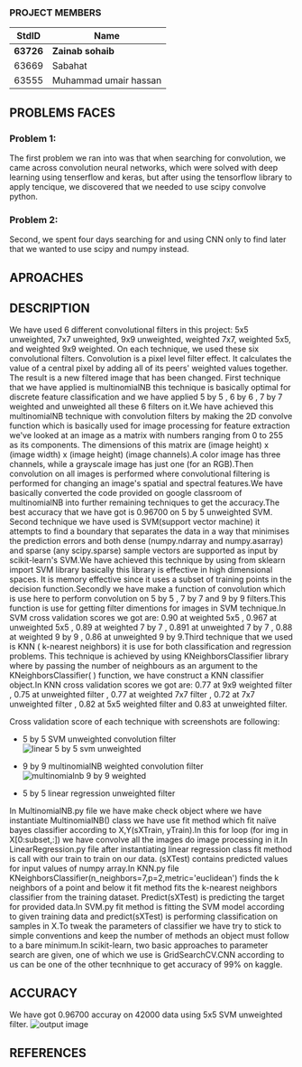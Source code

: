 ### PROJECT MEMBERS
StdID | Name
------------ | -------------
**63726** | **Zainab sohaib** <!--this is the group leader in bold-->
63669 | Sabahat
63555 | Muhammad umair hassan

## PROBLEMS FACES

### Problem 1: 
The first problem we ran into was that when searching for convolution, we came across convolution neural networks, which were solved with deep learning using tenserflow and keras, but after using the tensorflow library to apply tencique, we discovered that we needed to use scipy convolve python.

### Problem 2: 
Second, we spent four days searching for and using CNN only to find later that we wanted to use scipy and numpy instead.

## APROACHES


## DESCRIPTION
We have used 6 different convolutional filters in this project: 5x5 unweighted, 7x7 unweighted, 9x9 unweighted, weighted 7x7, weighted 5x5, and weighted 9x9 weighted. On each technique, we used these six convolutional filters. Convolution is a pixel level filter effect. It calculates the value of a central pixel by adding all of its peers' weighted values together. The result is a new filtered image that has been changed. First technique that we have applied is multinomialNB this technique is basically optimal for discrete feature classification and we have applied 5 by 5 , 6  by 6 , 7 by 7 weighted and unweighted all these 6 filters on it.We have achieved this multinomialNB technique with convolution filters by  making the 2D convolve function which is basically used for image processing for feature extraction we've looked at an image as a matrix with numbers ranging from 0 to 255 as its components. The dimensions of this matrix are (image height) x (image width) x (image height) (image channels).A color image has three channels, while a grayscale image has just one (for an RGB).Then convolution on all images is performed where convolutional filtering is performed for  changing an image's spatial and spectral features.We have basically converted the code provided on google classroom of multinomialNB into further remaining techniques to get the accuracy.The best accuracy that we have got is 0.96700 on 5 by 5 unweighted SVM. Second technique we have used is SVM(support vector machine) it attempts to find a boundary that separates the data in a way that minimises the prediction errors and both dense (numpy.ndarray and numpy.asarray) and sparse (any scipy.sparse) sample vectors are supported as input by scikit-learn's SVM.We have achieved this technique by using from sklearn import SVM library basically this library is effective in high dimensional spaces. It is memory effective since it uses a subset of training points in the decision function.Secondly we have make a function of convolution which is use here to perform convolution on 5 by 5 , 7 by 7 and 9 by 9 filters.This function is use for getting filter dimentions for images in SVM technique.In SVM cross validation scores we got are: 0.90 at weighted 5x5 , 0.967 at unweighted 5x5 , 0.89 at weighted 7 by 7 , 0.891 at unweighted 7 by 7 , 0.88 at weighted 9 by 9 , 0.86 at unweighted 9 by 9.Third technique that we used is KNN ( k-nearest neighbors) it is use for both classification and regression problems. This technique is achieved by using KNeighborsClassifier library where by passing the number of neighbours as an argument to the KNeighborsClassifier( ) function, we have  construct a KNN classifier object.In KNN cross validation scores we got are: 0.77 at 9x9 weighted filter , 0.75 at unweighted filter , 0.77 at weighted 7x7 filter , 0.72 at 7x7 unweighted filter , 0.82 at 5x5 weighted filter and 0.83 at unweighted filter. 

Cross validation score of each technique with screenshots are following:
* 5 by 5 SVM unweighted convolution filter
![linear 5 by 5 svm unweighted](https://user-images.githubusercontent.com/60998648/115858983-0518a080-a449-11eb-8fba-17cdc0f7d208.PNG)

* 9 by 9 multinomialNB weighted convolution filter
![multinomialnb 9 by 9 weighted](https://user-images.githubusercontent.com/60998648/115859314-748e9000-a449-11eb-9a36-942cf39fac0b.PNG)

* 5 by 5 linear regression unweighted filter


In MultinomialNB.py file we have make check object where we have instantiate MultinomialNB() class we have use fit method which fit naïve bayes classifier according to X,Y(sXTrain, yTrain).In this for loop (for img in X[0:subset,:]) we have convolve all the images do image processing in it.In LinearRegression.py file after instantiating linear regression class fit method is call with our train to train on our data. (sXTest) contains predicted values for input values of numpy array.In KNN.py file KNeighborsClassifier(n_neighbors=7,p=2,metric='euclidean') finds the k neighbors of a point and below it fit method fits the k-nearest neighbors classifier from the training dataset. Predict(sXTest) is predicting the target for provided data.In SVM.py fit method is fitting the SVM model according to given training data and predict(sXTest) is performing classification on samples in X.To tweak the parameters of classifier we have try to stick to simple conventions and keep the number of methods an object must follow to a bare minimum.In scikit-learn, two basic approaches to parameter search are given, one of which we use is GridSearchCV.CNN according to us can be one of the other tecnhnique to get accuracy of 99% on kaggle.

## ACCURACY
We have got 0.96700 accuray on 42000 data using 5x5 SVM unweighted filter.
![output image](https://user-images.githubusercontent.com/60998648/115859740-09918900-a44a-11eb-9025-134471a80205.jpeg)

## REFERENCES



